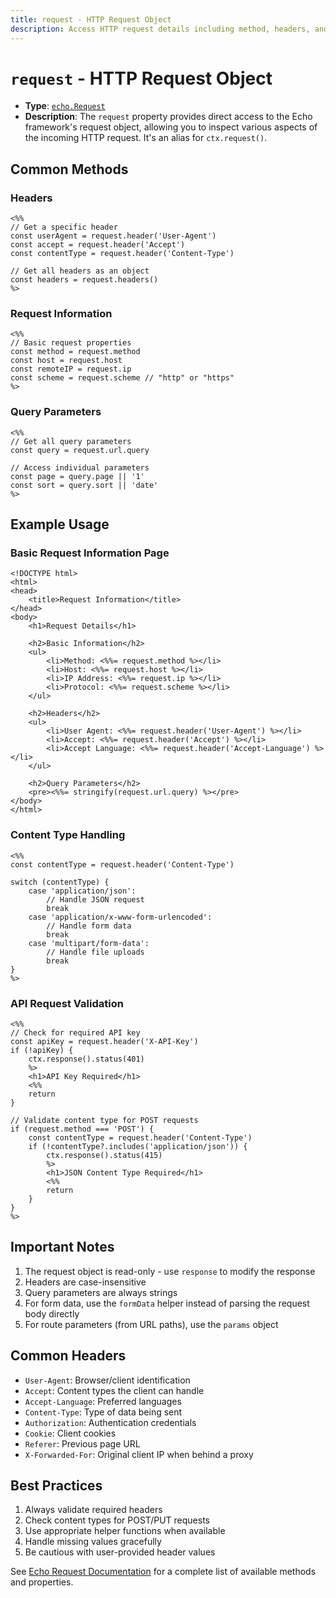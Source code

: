 ```yaml
---
title: request - HTTP Request Object
description: Access HTTP request details including method, headers, and query parameters in PocketPages templates.
---
```


# `request` - HTTP Request Object

- **Type**: [`echo.Request`](https://pocketbase.io/jsvm/interfaces/http.Request.html)
- **Description**: The `request` property provides direct access to the Echo framework's request object, allowing you to inspect various aspects of the incoming HTTP request. It's an alias for `ctx.request()`.

## Common Methods

### Headers

```ejs
<%%
// Get a specific header
const userAgent = request.header('User-Agent')
const accept = request.header('Accept')
const contentType = request.header('Content-Type')

// Get all headers as an object
const headers = request.headers()
%>
```

### Request Information

```ejs
<%%
// Basic request properties
const method = request.method
const host = request.host
const remoteIP = request.ip
const scheme = request.scheme // "http" or "https"
%>
```

### Query Parameters

```ejs
<%%
// Get all query parameters
const query = request.url.query

// Access individual parameters
const page = query.page || '1'
const sort = query.sort || 'date'
%>
```

## Example Usage

### Basic Request Information Page

```ejs
<!DOCTYPE html>
<html>
<head>
    <title>Request Information</title>
</head>
<body>
    <h1>Request Details</h1>

    <h2>Basic Information</h2>
    <ul>
        <li>Method: <%%= request.method %></li>
        <li>Host: <%%= request.host %></li>
        <li>IP Address: <%%= request.ip %></li>
        <li>Protocol: <%%= request.scheme %></li>
    </ul>

    <h2>Headers</h2>
    <ul>
        <li>User Agent: <%%= request.header('User-Agent') %></li>
        <li>Accept: <%%= request.header('Accept') %></li>
        <li>Accept Language: <%%= request.header('Accept-Language') %></li>
    </ul>

    <h2>Query Parameters</h2>
    <pre><%%= stringify(request.url.query) %></pre>
</body>
</html>
```

### Content Type Handling

```ejs
<%%
const contentType = request.header('Content-Type')

switch (contentType) {
    case 'application/json':
        // Handle JSON request
        break
    case 'application/x-www-form-urlencoded':
        // Handle form data
        break
    case 'multipart/form-data':
        // Handle file uploads
        break
}
%>
```

### API Request Validation

```ejs
<%%
// Check for required API key
const apiKey = request.header('X-API-Key')
if (!apiKey) {
    ctx.response().status(401)
    %>
    <h1>API Key Required</h1>
    <%%
    return
}

// Validate content type for POST requests
if (request.method === 'POST') {
    const contentType = request.header('Content-Type')
    if (!contentType?.includes('application/json')) {
        ctx.response().status(415)
        %>
        <h1>JSON Content Type Required</h1>
        <%%
        return
    }
}
%>
```

## Important Notes

1. The request object is read-only - use `response` to modify the response
2. Headers are case-insensitive
3. Query parameters are always strings
4. For form data, use the `formData` helper instead of parsing the request body directly
5. For route parameters (from URL paths), use the `params` object

## Common Headers

- `User-Agent`: Browser/client identification
- `Accept`: Content types the client can handle
- `Accept-Language`: Preferred languages
- `Content-Type`: Type of data being sent
- `Authorization`: Authentication credentials
- `Cookie`: Client cookies
- `Referer`: Previous page URL
- `X-Forwarded-For`: Original client IP when behind a proxy

## Best Practices

1. Always validate required headers
2. Check content types for POST/PUT requests
3. Use appropriate helper functions when available
4. Handle missing values gracefully
5. Be cautious with user-provided header values

See [Echo Request Documentation](https://pocketbase.io/jsvm/interfaces/http.Request.html) for a complete list of available methods and properties.
